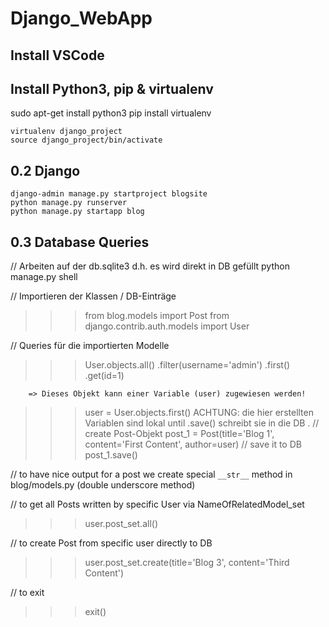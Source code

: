 # Django_WebApp

## Install VSCode

## Install Python3, pip & virtualenv

sudo apt-get install python3
pip install virtualenv

```
virtualenv django_project
source django_project/bin/activate
```

## 0.2 Django

```
django-admin manage.py startproject blogsite
python manage.py runserver
python manage.py startapp blog
```

## 0.3 Database Queries

// Arbeiten auf der db.sqlite3 d.h. es wird direkt in DB gefüllt
python manage.py shell

// Importieren der Klassen / DB-Einträge
>>> from blog.models import Post
>>> from django.contrib.auth.models import User

// Queries für die importierten Modelle
>>> User.objects.all()
                .filter(username='admin')
                .first()
                .get(id=1)

        => Dieses Objekt kann einer Variable (user) zugewiesen werden!

>>> user = User.objects.first()
    ACHTUNG: die hier erstellten Variablen sind lokal until .save() schreibt sie in die DB
.
// create Post-Objekt
>>> post_1 = Post(title='Blog 1', content='First Content', author=user)
// save it to DB
>>> post_1.save()

// to have nice output for a post we create special `__str__` method in blog/models.py (double underscore method)

// to get all Posts written by specific User via NameOfRelatedModel_set
>>> user.post_set.all()

// to create Post from specific user directly to DB
>>> user.post_set.create(title='Blog 3', content='Third Content')

// to exit
>>> exit()